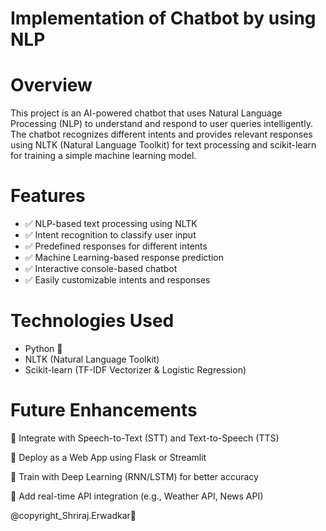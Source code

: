 # Implementation of Chatbot by using NLP
# Overview
This project is an AI-powered chatbot that uses Natural Language Processing (NLP) to understand and respond to user queries intelligently. The chatbot recognizes different intents and provides relevant responses using NLTK (Natural Language Toolkit) for text processing and scikit-learn for training a simple machine learning model.

# Features
- ✅ NLP-based text processing using NLTK 
- ✅ Intent recognition to classify user input
- ✅ Predefined responses for different intents
- ✅ Machine Learning-based response prediction
- ✅ Interactive console-based chatbot
- ✅ Easily customizable intents and responses
  
# Technologies Used
- Python 🐍
- NLTK (Natural Language Toolkit)
- Scikit-learn (TF-IDF Vectorizer & Logistic Regression)

# Future Enhancements
🔹 Integrate with Speech-to-Text (STT) and Text-to-Speech (TTS)

🔹 Deploy as a Web App using Flask or Streamlit

🔹 Train with Deep Learning (RNN/LSTM) for better accuracy

🔹 Add real-time API integration (e.g., Weather API, News API)

@copyright_Shriraj.Erwadkar🚀
